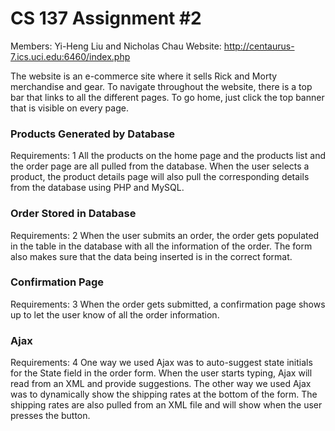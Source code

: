 # CS 137 Assignment #2
Members: Yi-Heng Liu and Nicholas Chau
Website: http://centaurus-7.ics.uci.edu:6460/index.php

The website is an e-commerce site where it sells Rick and Morty merchandise and gear. To navigate throughout the website, there is a top bar that links to all the different pages. To go home, just click the top banner that is visible on every page.

### Products Generated by Database
Requirements: 1
All the products on the home page and the products list and the order page are all pulled from the database. When the user selects a product, the product details page will also pull the corresponding details from the database using PHP and MySQL.

### Order Stored in Database
Requirements: 2
When the user submits an order, the order gets populated in the table in the database with all the information of the order. The form also makes sure that the data being inserted is in the correct format.

### Confirmation Page
Requirements: 3
When the order gets submitted, a confirmation page shows up to let the user know of all the order information.

### Ajax
Requirements: 4
One way we used Ajax was to auto-suggest state initials for the State field in the order form. When the user starts typing, Ajax will read from an XML and provide suggestions. The other way we used Ajax was to dynamically show the shipping rates at the bottom of the form. The shipping rates are also pulled from an XML file and will show when the user presses the button.

